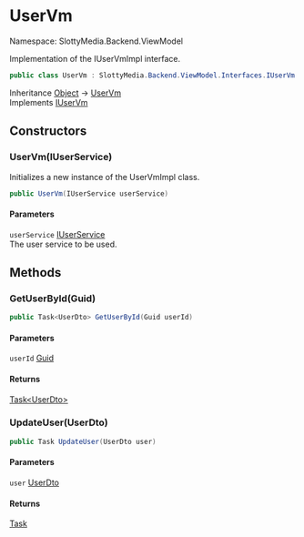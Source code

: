 # UserVm

Namespace: SlottyMedia.Backend.ViewModel

Implementation of the IUserVmImpl interface.

```csharp
public class UserVm : SlottyMedia.Backend.ViewModel.Interfaces.IUserVm
```

Inheritance [Object](https://docs.microsoft.com/en-us/dotnet/api/system.object) → [UserVm](./slottymedia.backend.viewmodel.uservm.md)<br>
Implements [IUserVm](./slottymedia.backend.viewmodel.interfaces.iuservm.md)

## Constructors

### **UserVm(IUserService)**

Initializes a new instance of the UserVmImpl class.

```csharp
public UserVm(IUserService userService)
```

#### Parameters

`userService` [IUserService](./slottymedia.backend.services.interfaces.iuserservice.md)<br>
The user service to be used.

## Methods

### **GetUserById(Guid)**

```csharp
public Task<UserDto> GetUserById(Guid userId)
```

#### Parameters

`userId` [Guid](https://docs.microsoft.com/en-us/dotnet/api/system.guid)<br>

#### Returns

[Task&lt;UserDto&gt;](https://docs.microsoft.com/en-us/dotnet/api/system.threading.tasks.task-1)<br>

### **UpdateUser(UserDto)**

```csharp
public Task UpdateUser(UserDto user)
```

#### Parameters

`user` [UserDto](./slottymedia.backend.dtos.userdto.md)<br>

#### Returns

[Task](https://docs.microsoft.com/en-us/dotnet/api/system.threading.tasks.task)<br>
